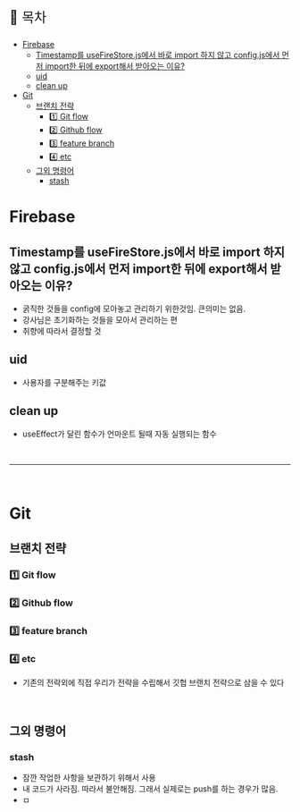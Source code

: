 <p style="font-size: 1.5rem; " >📌 목차 </p>

- [Firebase](#firebase)
  - [Timestamp를 useFireStore.js에서 바로 import 하지 않고 config.js에서 먼저 import한 뒤에 export해서 받아오는 이유?](#timestamp를-usefirestorejs에서-바로-import-하지-않고-configjs에서-먼저-import한-뒤에-export해서-받아오는-이유)
  - [uid](#uid)
  - [clean up](#clean-up)
- [Git](#git)
  - [브랜치 전략](#브랜치-전략)
    - [:one: Git flow](#one-git-flow)
    - [:two: Github flow](#two-github-flow)
    - [:three: feature branch](#three-feature-branch)
    - [:four: etc](#four-etc)
  - [그외 명령어](#그외-명령어)
    - [stash](#stash)

# Firebase

## Timestamp를 useFireStore.js에서 바로 import 하지 않고 config.js에서 먼저 import한 뒤에 export해서 받아오는 이유?

- 굵직한 것들을 config에 모아놓고 관리하기 위한것임. 큰의미는 없음.
- 강사님은 초기화하는 것들을 모아서 관리하는 편
- 취향에 따라서 결정할 것

## uid

- 사용자를 구분해주는 키값

## clean up

- useEffect가 달린 함수가 언마운트 될때 자동 실행되는 함수

<br><hr><br>

# Git

## 브랜치 전략

### :one: Git flow

### :two: Github flow

### :three: feature branch

### :four: etc

- 기존의 전략외에 직접 우리가 전략을 수립해서 깃헙 브랜치 전략으로 삼을 수 있다

<br>

## 그외 명령어

### stash

- 잠깐 작업한 사항을 보관하기 위해서 사용
- 내 코드가 사라짐. 따라서 불안해짐. 그래서 실제로는 push를 하는 경우가 많음.
- ㅁ
